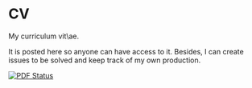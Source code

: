CV
==

My curriculum vit\ae. 

It is posted here so anyone can have access to it. Besides, I can create issues to be solved and keep track of my own production.

[![PDF
Status](https://www.sharelatex.com/github/repos/armanbilge/cv/builds/latest/badge.svg)](https://lmfcarvalho.files.wordpress.com/2014/11/cv_lmfcarvalho.pdf)

